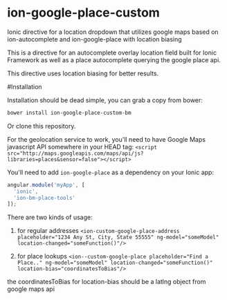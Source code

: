 ion-google-place-custom
=======================

Ionic directive for a location dropdown that utilizes google maps based on ion-autocomplete and ion-google-place with location biasing


This is a directive for an autocomplete overlay location field built for Ionic Framework as well as a place autocomplete querying the google place api.

This directive uses location biasing for better results.

#Installation

Installation should be dead simple, you can grab a copy from bower:
```bash
bower install ion-google-place-custom-bm
```

Or clone this repository.

For the geolocation service to work, you'll need to have Google Maps javascript API somewhere in your HEAD tag:
`<script src="http://maps.googleapis.com/maps/api/js?libraries=places&sensor=false"></script>`

You'll need to add `ion-google-place` as a dependency on your Ionic app:
```javascript
angular.module('myApp', [
  'ionic',
  'ion-bm-place-tools'
]);
```

There are two kinds of usage:
1. for regular addresses 
`<ion-custom-google-place-address placeholder="1234 Any St, City, State 55555" ng-model="someModel" location-changed="someFunction()"/>`

2. for place lookups
`<ion--custom-google-place placeholder="Find a Place.." ng-model="someModel" location-changed="someFunction()" location-bias="coordinatesToBias"/>`


the coordinatesToBias for location-bias should be a latlng object from google maps api
